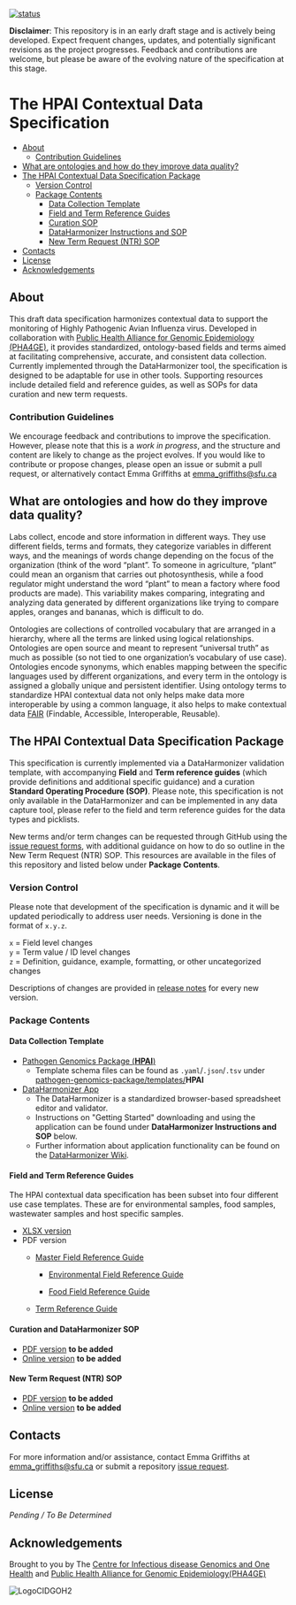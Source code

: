 [![status](https://img.shields.io/badge/status-under%20development-orange)](https://github.com/cidgoh/HPAI_Contextual_Data_Specification)

**Disclaimer**: This repository is in an early draft stage and is actively being developed. Expect frequent changes, updates, and potentially significant revisions as the project progresses. Feedback and contributions are welcome, but please be aware of the evolving nature of the specification at this stage.

# The HPAI Contextual Data Specification

  - [About](#about)
	- [Contribution Guidelines](#contribution-guidelines)
  - [What are ontologies and how do they improve data quality?](#what-are-ontologies-and-how-do-they-improve-data-quality)
  - [The HPAI Contextual Data Specification Package](#the-hpai-contextual-data-specification-package)
    - [Version Control](#version-control)
    - [Package Contents](#package-contents)
      - [Data Collection Template](#data-collection-template)
      - [Field and Term Reference Guides](#field-and-term-reference-guides)
      - [Curation SOP](#curation-sop)
      - [DataHarmonizer Instructions and SOP](#dataharmonizer-instructions-and-sop)
      - [New Term Request (NTR) SOP](#new-term-request-ntr-sop)
  - [Contacts](#contacts)
  - [License](#license)
  - [Acknowledgements](#acknowledgements)

## About

This draft data specification harmonizes contextual data to support the monitoring of Highly Pathogenic Avian Influenza virus. Developed in collaboration with [Public Health Alliance for Genomic Epidemiology (PHA4GE)](https://pha4ge.org/), it provides standardized, ontology-based fields and terms aimed at facilitating comprehensive, accurate, and consistent data collection. Currently implemented through the DataHarmonizer tool, the specification is designed to be adaptable for use in other tools. Supporting resources include detailed field and reference guides, as well as SOPs for data curation and new term requests.

### Contribution Guidelines
We encourage feedback and contributions to improve the specification. However, please note that this is a *work in progress*, and the structure and content are likely to change as the project evolves. If you would like to contribute or propose changes, please open an issue or submit a pull request, or alternatively contact Emma Griffiths at emma_griffiths@sfu.ca

## What are ontologies and how do they improve data quality?

Labs collect, encode and store information in different ways. They use different fields, terms and formats, they categorize variables in different ways, and the meanings of words change depending on the focus of the organization (think of the word “plant”. To someone in agriculture, “plant” could mean an organism that carries out photosynthesis, while a food regulator might understand the word “plant” to mean a factory where food products are made). This variability makes comparing, integrating and analyzing data generated by different organizations like trying to compare apples, oranges and bananas, which is difficult to do.

Ontologies are collections of controlled vocabulary that are arranged in a hierarchy, where all the terms are linked using logical relationships. Ontologies are open source and meant to represent “universal truth” as much as possible (so not tied to one organization’s vocabulary of use case). Ontologies encode synonyms, which enables mapping between the specific languages used by different organizations, and every term in the ontology is assigned a globally unique and persistent identifier. Using ontology terms to standardize HPAI contextual data not only helps make data more interoperable by using a common language, it also helps to make contextual data [FAIR](https://www.go-fair.org/fair-principles/) (Findable, Accessible, Interoperable, Reusable).

## The HPAI Contextual Data Specification Package

This specification is currently implemented via a DataHarmonizer validation template, with accompanying **Field** and **Term reference guides** (which provide definitions and additional specific guidance) and a curation **Standard Operating Procedure (SOP)**. Please note, this specification is not only available in the DataHarmonizer and can be implemented in any data capture tool, please refer to the field and term reference guides for the data types and picklists.

New terms and/or term changes can be requested through GitHub using the [issue request forms](https://github.com/cidgoh/HPAI_Contextual_Data_Specification/issues/new/choose), with additional guidance on how to do so outline in the New Term Request (NTR) SOP. This resources are available in the files of this repository and listed below under **Package Contents**.

### Version Control

Please note that development of the specification is dynamic and it will be updated periodically to address user needs. Versioning is done in the format of `x.y.z`.

`x` = Field level changes <br>
`y` = Term value / ID level changes <br>
`z` = Definition, guidance, example, formatting, or other uncategorized changes

Descriptions of changes are provided in [release notes](https://github.com/cidgoh/HPAI/releases) for every new version.

### Package Contents

#### Data Collection Template
- [Pathogen Genomics Package (**HPAI**)](https://github.com/cidgoh/pathogen-genomics-package/releases)
  - Template schema files can be found as `.yaml`/`.json`/`.tsv` under [pathogen-genomics-package/templates/](https://github.com/cidgoh/pathogen-genomics-package/tree/main/templates)**HPAI**
- [DataHarmonizer App](https://github.com/cidgoh/DataHarmonizer)
  - The DataHarmonizer is a standardized browser-based spreadsheet editor and validator.
  - Instructions on "Getting Started" downloading and using the application can be found under **DataHarmonizer Instructions and SOP** below.
  - Further information about application functionality can be found on the [DataHarmonizer Wiki](https://github.com/cidgoh/pathogen-genomics-package/wiki/DataHarmonizer-Getting-Started).

#### Field and Term Reference Guides
The HPAI contextual data specification has been subset into four different use case templates. These are for environmental samples, food samples, wastewater samples and host specific samples.
- [XLSX version](https://github.com/cidgoh/HPAI_Contextual_Data_Specification/blob/main/Reference%20Guide/HPAI_Master-Reference-Guide_v1.0.0.xlsx)
- PDF version
  - [Master Field Reference Guide](https://github.com/cidgoh/HPAI_Contextual_Data_Specification/blob/main/Reference%20Guide/HPAI_Master-Field-Reference-Guide_v1.0.0.pdf)
  	- [Environmental Field Reference Guide](https://github.com/cidgoh/HPAI_Contextual_Data_Specification/blob/main/Reference%20Guide/HPAI-Enviro_Field-Reference-Guide_v1.0.0.pdf)
     
   	- [Food Field Reference Guide](https://github.com/cidgoh/HPAI_Contextual_Data_Specification/blob/main/Reference%20Guide/HPAI-Food_Field-Reference-Guide_v1.0.0.pdf)
      
        
  - [Term Reference Guide](https://github.com/pha4ge/HPAI_Contextual_Data_Specification/blob/main/Reference%20Guide/HPAI_Master-Term-Reference-Guide_v1.0.0.pdf)

#### Curation and DataHarmonizer SOP
- [PDF version]() **to be added**
- [Online version]() **to be added**

#### New Term Request (NTR) SOP
- [PDF version]() **to be added**
- [Online version]() **to be added**

## Contacts
For more information and/or assistance, contact Emma Griffiths at emma_griffiths@sfu.ca or submit a repository [issue request](https://github.com/PHA4GE/HPAI_Contextual_Data_Specification/issues).

## License

_Pending / To Be Determined_

## Acknowledgements

Brought to you by The [Centre for Infectious disease Genomics and One Health](https://cidgoh.ca/) and [Public Health Alliance for Genomic Epidemiology(PHA4GE)](https://pha4ge.org/)

![LogoCIDGOH2](https://github.com/cidgoh/specification-repo-template/assets/48695054/87fa713d-8fd7-453d-8542-fc413069e842)
